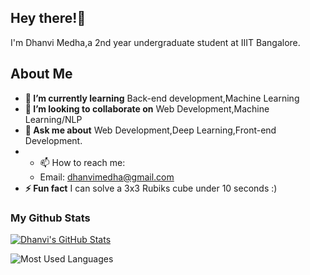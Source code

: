 
<h2 align="left">Hey there!👋</h2>

I'm Dhanvi Medha,a 2nd year undergraduate student at IIIT Bangalore. 

<h2>About Me</h2>

* **🌱 I’m currently learning** Back-end development,Machine Learning
* **👯 I’m looking to collaborate on** Web Development,Machine Learning/NLP
* **💬 Ask me about** Web Development,Deep Learning,Front-end Development.
* - 📫 How to reach me: 
  - Email: dhanvimedha@gmail.com
* **⚡ Fun fact** I can solve a 3x3 Rubiks cube under 10 seconds :)

### My Github Stats

[![Dhanvi's GitHub Stats](https://github-readme-stats.vercel.app/api?username=jacobalternative&count_private=true&show_icons=true&bg_color=30,a96443,904e95&title_color=fff&text_color=fff&icon_color=fff)](https://github.com/ArvinSKushwaha)

![Most Used Languages](https://github-readme-stats.vercel.app/api/top-langs?username=jacobalternative&bg_color=30,a96443,904e95&title_color=fff&text_color=fff&icon_color=fff&layout=compact&langs_count=10)
 
 
